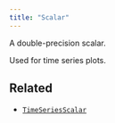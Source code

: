 ```yaml
---
title: "Scalar"
---
```


A double-precision scalar.

Used for time series plots.



## Related

* [`TimeSeriesScalar`](../archetypes/time_series_scalar.md)
